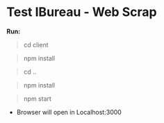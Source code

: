 # Test IBureau - Web Scrap

**Run:**



> cd client

> npm install

> cd ..

> npm install 

> npm start

- Browser will open in Localhost:3000
